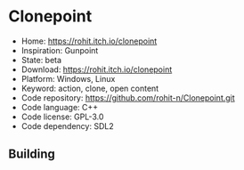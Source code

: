 # Clonepoint

- Home: https://rohit.itch.io/clonepoint
- Inspiration: Gunpoint
- State: beta
- Download: https://rohit.itch.io/clonepoint
- Platform: Windows, Linux
- Keyword: action, clone, open content
- Code repository: https://github.com/rohit-n/Clonepoint.git
- Code language: C++
- Code license: GPL-3.0
- Code dependency: SDL2

## Building
